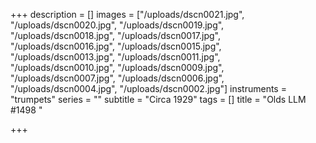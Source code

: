 +++
description = []
images = ["/uploads/dscn0021.jpg", "/uploads/dscn0020.jpg", "/uploads/dscn0019.jpg", "/uploads/dscn0018.jpg", "/uploads/dscn0017.jpg", "/uploads/dscn0016.jpg", "/uploads/dscn0015.jpg", "/uploads/dscn0013.jpg", "/uploads/dscn0011.jpg", "/uploads/dscn0010.jpg", "/uploads/dscn0009.jpg", "/uploads/dscn0007.jpg", "/uploads/dscn0006.jpg", "/uploads/dscn0004.jpg", "/uploads/dscn0002.jpg"]
instruments = "trumpets"
series = ""
subtitle = "Circa 1929"
tags = []
title = "Olds LLM #1498 "

+++
